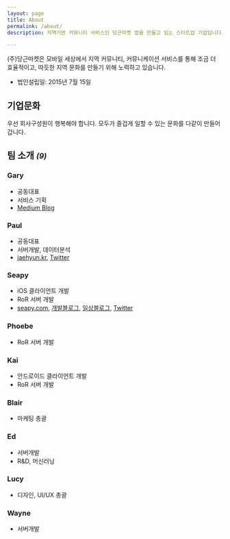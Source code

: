 ```yaml
---
layout: page
title: About
permalink: /about/
description: 지역기반 커뮤니티 서비스인 당근마켓 앱을 만들고 있는 스타트업 기업입니다. 저희는 팀 구성원이 즐겁게 일할 수 있는 기업문화를 중요하게 생각하고 있습니다.

---
```


(주)당근마켓은 모바일 세상에서 지역 커뮤니티, 커뮤니케이션 서비스를 통해 조금 더 효율적이고, 따듯한 지역 문화를 만들기 위해 노력하고 있습니다.

- 법인설립일: 2015년 7월 15일

## 기업문화
우선 회사구성원이 행복해야 합니다.
모두가 즐겁게 일할 수 있는 문화를 다같이 만들어갑니다.

## 팀 소개 *<small>(9)</small>*

### Gary
- 공동대표
- 서비스 기획
- [Medium Blog](https://medium.com/@yongal4783)

### Paul
- 공동대표
- 서버개발, 데이터분석
- [jaehyun.kr](http://jaehyun.kr/), [Twitter](https://twitter.com/jaehyun)

### Seapy
- iOS 클라이언트 개발
- RoR 서버 개발
- [seapy.com](http://seapy.com/), [개발블로그](https://code.iamseapy.com), [일상블로그](https://blog.iamseapy.com),  [Twitter](https://twitter.com/seapy)

### Phoebe
- RoR 서버 개발

### Kai
- 안드로이드 클라이언트 개발
- RoR 서버 개발

### Blair
- 마케팅 총괄

### Ed
- 서버개발 
- R&D, 머신러닝

### Lucy
- 디자인, UI/UX 총괄

### Wayne
- 서버개발
